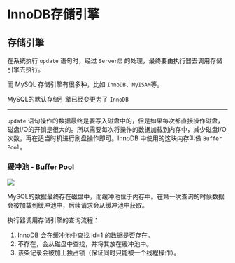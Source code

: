 # InnoDB存储引擎

## 存储引擎

在系统执行 `update` 语句时，经过 `Server层` 的处理，最终要由执行器去调用存储引擎去执行。

而 MySQL 存储引擎有很多种，比如 `InnoDB`、`MyISAM`等。

MySQL的默认存储引擎已经变更为了 `InnoDB`

---

`update` 语句操作的数据最终是要写入磁盘中的，但是如果每次都直接操作磁盘，磁盘I/O的开销是很大的。所以需要每次将操作的数据加载到内存中，减少磁盘I/O次数，再在适当时机进行刷盘操作即可。InnoDB 中使用的这块内存叫做 `Buffer Pool`。

### 缓冲池 - Buffer Pool

![](https://s2.loli.net/2025/06/13/yPWtvRzbVJgiaAS.png)

MySQL的数据最终存在磁盘中，而缓冲池位于内存中。在第一次查询的时候数据会被加载到缓冲池中，后续请求会从缓冲池中获取。

执行器调用存储引擎的查询流程：

1. InnoDB 会在缓冲池中查找 id=1 的数据是否存在。
2. 不存在，会从磁盘中查找，并将其放在缓冲池中。
3. 该条记录会被加上独占锁（保证同时只能被一个线程操作）。